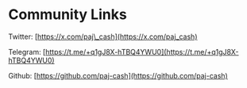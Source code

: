 # Community Links

Twitter: [https://x.com/paj\_cash](https://x.com/paj_cash)

Telegram: [https://t.me/+q1gJ8X-hTBQ4YWU0](https://t.me/+q1gJ8X-hTBQ4YWU0)

Github: [https://github.com/paj-cash](https://github.com/paj-cash)
